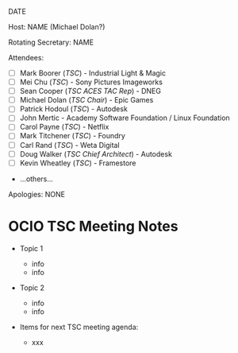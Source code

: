<!-- SPDX-License-Identifier: CC-BY-4.0 -->
<!-- Copyright Contributors to the OpenColorIO Project. -->

DATE

Host: NAME (Michael Dolan?)

Rotating Secretary: NAME

Attendees:
  * [ ] Mark Boorer (_TSC_) - Industrial Light & Magic
  * [ ] Mei Chu (_TSC_) - Sony Pictures Imageworks
  * [ ] Sean Cooper (_TSC ACES TAC Rep_) - DNEG
  * [ ] Michael Dolan (_TSC Chair_) - Epic Games
  * [ ] Patrick Hodoul (_TSC_) - Autodesk
  * [ ] John Mertic - Academy Software Foundation / Linux Foundation
  * [ ] Carol Payne (_TSC_) - Netflix
  * [ ] Mark Titchener (_TSC_) - Foundry
  * [ ] Carl Rand (_TSC_) - Weta Digital
  * [ ] Doug Walker (_TSC Chief Architect_) - Autodesk
  * [ ] Kevin Wheatley (_TSC_) - Framestore
  * ...others...

Apologies:
  NONE

# **OCIO TSC Meeting Notes**

* Topic 1
    - info
    - info

* Topic 2
    - info
    - info

* Items for next TSC meeting agenda:
    - xxx
    


